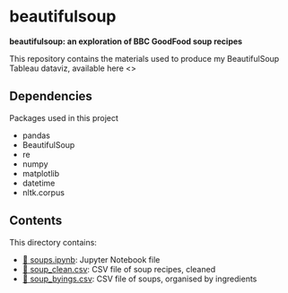# beautifulsoup
**beautifulsoup: an exploration of BBC GoodFood soup recipes**

This repository contains the materials used to produce my BeautifulSoup Tableau dataviz, available here <>

## Dependencies

Packages used in this project
- pandas
- BeautifulSoup
- re
- numpy
- matplotlib
- datetime
- nltk.corpus 
  
## Contents

This directory contains:

-   [📁 soups.ipynb](/soups.ipynb): Jupyter Notebook file
-   [📁 soup_clean.csv](/soup_clean.csv): CSV file of soup recipes, cleaned
-   [📁 soup_byings.csv](/soup_byings.csv): CSV file of soups, organised by ingredients
